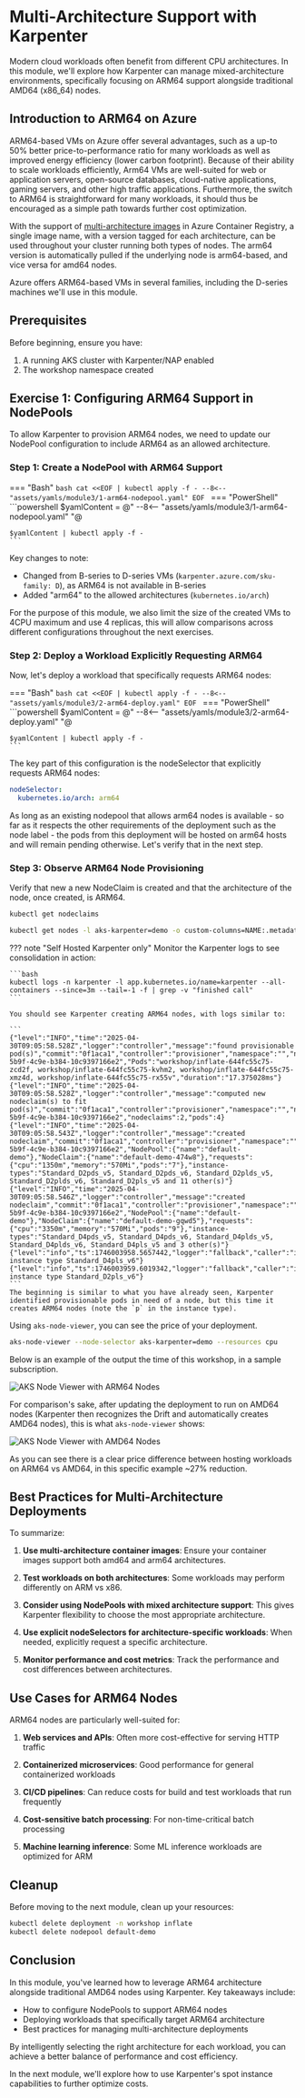 # Multi-Architecture Support with Karpenter

Modern cloud workloads often benefit from different CPU architectures. In this module, we'll explore how Karpenter can manage mixed-architecture environments, specifically focusing on ARM64 support alongside traditional AMD64 (x86_64) nodes.

## Introduction to ARM64 on Azure

ARM64-based VMs on Azure offer several advantages, such as a up-to 50% better price-to-performance ratio for many workloads as well as improved energy efficiency (lower carbon footprint). Because of their ability to scale workloads efficiently, Arm64 VMs are well-suited for web or application servers, open-source databases, cloud-native applications, gaming servers, and other high traffic applications. Furthermore, the switch to ARM64 is straightforward for many workloads, it should thus be encouraged as a simple path towards further cost optimization.

With the support of [multi-architecture images](https://learn.microsoft.com/en-us/azure/container-registry/push-multi-architecture-images) in Azure Container Registry, a single image name, with a version tagged for each architecture, can be used throughout your cluster running both types of nodes. The arm64 version is automatically pulled if the underlying node is arm64-based, and vice versa for amd64 nodes.

Azure offers ARM64-based VMs in several families, including the D-series machines we'll use in this module.

## Prerequisites

Before beginning, ensure you have:

1. A running AKS cluster with Karpenter/NAP enabled
2. The workshop namespace created

## Exercise 1: Configuring ARM64 Support in NodePools

To allow Karpenter to provision ARM64 nodes, we need to update our NodePool configuration to include ARM64 as an allowed architecture.

### Step 1: Create a NodePool with ARM64 Support

=== "Bash"
    ```bash
    cat <<EOF | kubectl apply -f -
    --8<-- "assets/yamls/module3/1-arm64-nodepool.yaml"
    EOF
    ```
=== "PowerShell"
    ```powershell
    $yamlContent = @"
    --8<-- "assets/yamls/module3/1-arm64-nodepool.yaml"
    "@
  
    $yamlContent | kubectl apply -f -
    ```

Key changes to note:

- Changed from B-series to D-series VMs (`karpenter.azure.com/sku-family: D`), as ARM64 is not available in B-series
- Added "arm64" to the allowed architectures (`kubernetes.io/arch`)

For the purpose of this module, we also limit the size of the created VMs to 4CPU maximum and use 4 replicas, this will allow comparisons across different configurations throughout the next exercises.

### Step 2: Deploy a Workload Explicitly Requesting ARM64

Now, let's deploy a workload that specifically requests ARM64 nodes:

=== "Bash"
    ```bash
    cat <<EOF | kubectl apply -f -
    --8<-- "assets/yamls/module3/2-arm64-deploy.yaml"
    EOF
    ```
=== "PowerShell"
    ```powershell
    $yamlContent = @"
    --8<-- "assets/yamls/module3/2-arm64-deploy.yaml"
    "@
  
    $yamlContent | kubectl apply -f -
    ```

The key part of this configuration is the nodeSelector that explicitly requests ARM64 nodes:
```yaml
nodeSelector:
  kubernetes.io/arch: arm64
```

As long as an existing nodepool that allows arm64 nodes is available - so far as it respects the other requirements of the deployment such as the node label - the pods from this deployment will be hosted on arm64 hosts and will remain pending otherwise. Let's verify that in the next step. 

### Step 3: Observe ARM64 Node Provisioning

Verify that new a new NodeClaim is created and that the architecture of the node, once created, is ARM64.

```bash
kubectl get nodeclaims

kubectl get nodes -l aks-karpenter=demo -o custom-columns=NAME:.metadata.name,ARCH:.metadata.labels.kubernetes\\.io/arch
```

??? note "Self Hosted Karpenter only"
    Monitor the Karpenter logs to see consolidation in action:

    ```bash
    kubectl logs -n karpenter -l app.kubernetes.io/name=karpenter --all-containers --since=3m --tail=-1 -f | grep -v "finished call"
    ```

    You should see Karpenter creating ARM64 nodes, with logs similar to:

    ```
    {"level":"INFO","time":"2025-04-30T09:05:58.528Z","logger":"controller","message":"found provisionable pod(s)","commit":"0f1aca1","controller":"provisioner","namespace":"","name":"","reconcileID":"89df6d1a-5b9f-4c9e-b384-10c9397166e2","Pods":"workshop/inflate-644fc55c75-zcd2f, workshop/inflate-644fc55c75-kvhm2, workshop/inflate-644fc55c75-xmz4d, workshop/inflate-644fc55c75-rx55v","duration":"17.375028ms"}
    {"level":"INFO","time":"2025-04-30T09:05:58.528Z","logger":"controller","message":"computed new nodeclaim(s) to fit pod(s)","commit":"0f1aca1","controller":"provisioner","namespace":"","name":"","reconcileID":"89df6d1a-5b9f-4c9e-b384-10c9397166e2","nodeclaims":2,"pods":4}
    {"level":"INFO","time":"2025-04-30T09:05:58.543Z","logger":"controller","message":"created nodeclaim","commit":"0f1aca1","controller":"provisioner","namespace":"","name":"","reconcileID":"89df6d1a-5b9f-4c9e-b384-10c9397166e2","NodePool":{"name":"default-demo"},"NodeClaim":{"name":"default-demo-474w8"},"requests":{"cpu":"1350m","memory":"570Mi","pods":"7"},"instance-types":"Standard_D2pds_v5, Standard_D2pds_v6, Standard_D2plds_v5, Standard_D2plds_v6, Standard_D2pls_v5 and 11 other(s)"}
    {"level":"INFO","time":"2025-04-30T09:05:58.546Z","logger":"controller","message":"created nodeclaim","commit":"0f1aca1","controller":"provisioner","namespace":"","name":"","reconcileID":"89df6d1a-5b9f-4c9e-b384-10c9397166e2","NodePool":{"name":"default-demo"},"NodeClaim":{"name":"default-demo-gqwd5"},"requests":{"cpu":"3350m","memory":"570Mi","pods":"9"},"instance-types":"Standard_D4pds_v5, Standard_D4pds_v6, Standard_D4plds_v5, Standard_D4plds_v6, Standard_D4pls_v5 and 3 other(s)"}
    {"level":"info","ts":1746003958.5657442,"logger":"fallback","caller":"instance/instance.go:650","msg":"Selected instance type Standard_D4pls_v6"}
    {"level":"info","ts":1746003959.6019342,"logger":"fallback","caller":"instance/instance.go:650","msg":"Selected instance type Standard_D2pls_v6"}
    ```
    The beginning is similar to what you have already seen, Karpenter identified provisionable pods in need of a node, but this time it creates ARM64 nodes (note the `p` in the instance type).

Using `aks-node-viewer`, you can see the price of your deployment.

```bash
aks-node-viewer --node-selector aks-karpenter=demo --resources cpu
```

Below is an example of the output the time of this workshop, in a sample subscription.

![AKS Node Viewer with ARM64 Nodes](../assets/images/3.1-aks-node-viewer.png "AKS Node Viewer showing provisioned node")

For comparison's sake, after updating the deployment to run on AMD64 nodes (Karpenter then recognizes the Drift and automatically creates AMD64 nodes), this is what `aks-node-viewer` shows:

![AKS Node Viewer with AMD64 Nodes](../assets/images/3.2-aks-node-viewer.png "AKS Node Viewer showing provisioned node")

As you can see there is a clear price difference between hosting workloads on ARM64 vs AMD64, in this specific example ~27% reduction.

## Best Practices for Multi-Architecture Deployments

To summarize:

1. **Use multi-architecture container images**: Ensure your container images support both amd64 and arm64 architectures.

2. **Test workloads on both architectures**: Some workloads may perform differently on ARM vs x86.

3. **Consider using NodePools with mixed architecture support**: This gives Karpenter flexibility to choose the most appropriate architecture.

4. **Use explicit nodeSelectors for architecture-specific workloads**: When needed, explicitly request a specific architecture.

5. **Monitor performance and cost metrics**: Track the performance and cost differences between architectures.

## Use Cases for ARM64 Nodes

ARM64 nodes are particularly well-suited for:

1. **Web services and APIs**: Often more cost-effective for serving HTTP traffic

2. **Containerized microservices**: Good performance for general containerized workloads

3. **CI/CD pipelines**: Can reduce costs for build and test workloads that run frequently

4. **Cost-sensitive batch processing**: For non-time-critical batch processing

5. **Machine learning inference**: Some ML inference workloads are optimized for ARM

## Cleanup

Before moving to the next module, clean up your resources:

```bash
kubectl delete deployment -n workshop inflate
kubectl delete nodepool default-demo
```

## Conclusion

In this module, you've learned how to leverage ARM64 architecture alongside traditional AMD64 nodes using Karpenter. Key takeaways include:

- How to configure NodePools to support ARM64 nodes
- Deploying workloads that specifically target ARM64 architecture
- Best practices for managing multi-architecture deployments

By intelligently selecting the right architecture for each workload, you can achieve a better balance of performance and cost efficiency.

In the next module, we'll explore how to use Karpenter's spot instance capabilities to further optimize costs.
